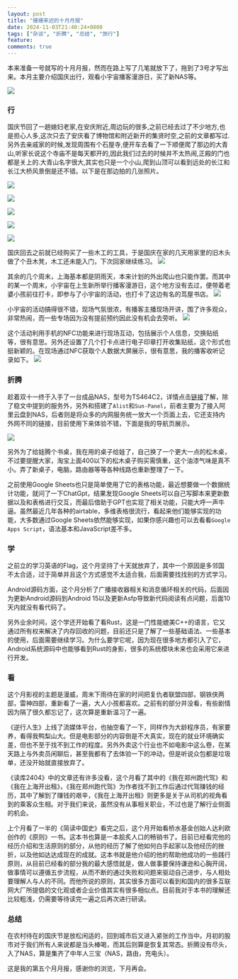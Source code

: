 ```yaml
---
layout: post
title: "姗姗来迟的十月月报"
date: 2024-11-03T21:40:24+0800
tags: ["杂谈", "折腾", "总结", "旅行"]
feature: 
comments: true
---
```


本来准备一号就写的十月月报，然而在路上写了几笔就放下了，拖到了3号才写出来。本月主要介绍国庆出行，观看小宇宙播客漫游日，买了新NAS等。

![](https://img.isming.me/photo/2410/IMG_20241001_173648.jpg)
<!--more-->


### 行

国庆节回了一趟媳妇老家,在安庆附近,周边玩的很多,之前已经去过了不少地方,也是担心人多,这次只去了安庆看了博物馆和附近新开的集贤时空,之前的文章都写过.另外去亲戚家的时候,发现周围有个石屋寺,便开车去看了一下顺便爬了那边的大青山,听家长说这个寺庙不是每天都开的,因此我们过去的时候并不太热闹,正殿的门也都是关上的.大青山名字很大,其实也只是一个小山,爬到山顶可以看到远处的长江和长江大桥风景倒是还不错。以下是在那边拍的几张照片。

![](https://img.isming.me/photo/2410/IMG_20241003_135823.jpg)

![](https://img.isming.me/photo/2410/IMG_20241003_142554.jpg)

![](https://img.isming.me/photo/2410/IMG_20241003_143011.jpg)

![](https://img.isming.me/photo/2410/IMG_20241003_145351.jpg)

![](https://img.isming.me/photo/2410/IMG_20241003_145509.jpg)

国庆回去之前就已经购买了一些木工的工具，于是国庆在家的几天用家里的旧木头做了个丑木凳，木工还未能入门，下次回家继续练习。
![](https://img.isming.me/photo/2410/IMG_20241006_101657.jpg)

其余的几个周末，上海基本都是阴雨天，本来计划的外出爬山也只能作罢。而其中的某一个周末，小宇宙在上生新所举行播客漫游日，这个地方没有去过，便带着老婆小孩前往打卡，即参与了小宇宙的活动，也打卡了这边有名的茑屋书店。
![](https://img.isming.me/photo/2410/IMG_20241019_115057.jpg)

小宇宙的活动搞得很不错，现场气氛很浓，有播客主播现场开讲，围了许多观众，非常热闹，而一些专场因为没有提前预约因此没有机会去旁听。
![](https://img.isming.me/photo/2410/IMG_20241019_113740.jpg)

这个活动利用手机的NFC功能来进行现场互动，包括展示个人信息，交换贴纸等，很有意思。另外还设置了几个打卡点进行电子印章打开收集贴纸，这个形式也挺新颖的。在现场通过NFC获取个人数据大屏展示，很有意思，我的播客收听记录如下。
![](https://img.isming.me/photo/2410/20241019-24-40.jpg)

### 折腾
趁着双十一终于入手了一台成品NAS，型号为TS464C2，详情点击[链接](https://isming.me/2024-10-29-new-nas-setting/)了解，除了稳文中提到的服务外，另外和搭建了`Alist`和`Sun-Panel`，前者主要为了接入阿里云盘到NAS，后者则是将众多的内网服务统一放大一个页面上去，它还支持内外网不同的链接，目前使用下来体验不错，下面是我的导航页展示。

![](https://img.isming.me/photo/screenshot-spanel.jpg)

另外为了给娃腾个书桌，我在用的桌子给娃了，自己换了一个更大一点的松木桌，不过要提醒大家，淘宝上面400以下的松木桌子购买需慎重，这个油漆气味是真不小。弄了新桌子，电脑，路由器等等各种线路也重新整理了一下。

之前使用Google Sheets也只是简单使用了它的表格功能，最近想要做一个数据统计功能，就问了一下ChatGpt，结果发现Google Sheets可以自己写脚本来更新数据以及和表格进行交互，而最后借助于GPT也实现了相关功能，只能大呼一声牛逼。虽然最近几年各种的airtable，多维表格很流行，看起来他们能够实现的功能，大多数通过Google Sheets依然能够实现，如果你感兴趣也可以去看看`Google Apps Script`，语法基本和JavaScript差不多。

### 学
之前立的学习英语的Flag，这个月坚持了十天就放弃了，其中一个原因是多邻国不太合适，过于简单并且这个方式感觉不太适合我，后面需要找找别的方式学习。

Android源码方面，这个月分析了广播接收器相关和消息循环相关的代码，后面因为更新Android源码到Android 15以及更新Asfp导致新代码阅读有点问题，后面10天内就没有看代码了。

另外业余时间，这个学还开始看了看Rust，这是一门性能媲美C++的语言，它又通过所有权来解决了内存回收的问题，目前还只是了解了一些基础语法、一些基本的使用，后面需要继续学习。为什么要学它呢，因为现在很多地方都引入了它，Android系统源码中也能够看到Rust的身影，很多的系统模块未来也会采用它来进行开发。

### 看
这个月影视的主题是漫威，周末下雨待在家的时间把复仇者联盟四部，钢铁侠两部，雷神四部，重新看了一遍，大人小孩都喜欢。之前有的部分并没看，有些剧情因为隔了很久都忘记了，这次算是重新温习了一遍。

《逆行人生》上线了流媒体平台，也抽空看了一下，同样作为大龄程序员，有家要养，看得我鸭梨山大。但是电影部分的内容倒是不大真实，现在的就业环境确实差，但也不至于找不到工作的程度。另外外卖这个行业也不如电影中这么卷，在某天路上与外卖员闲聊后，甚至我都有了去体验一下的冲动，但是听说众包都是垃圾单，还没开始就直接放弃了。

《读库2404》中的文章还有许多没看，这个月看了其中的《我在郑州跑代驾》和《我在上海开出租》，《我在郑州跑代驾》为作者找不到工作后通过代驾赚钱的经历，其中了解到了赚钱的艰辛，《我在上海开出租》则更多是关于从司机的视角看到的乘客众生相。对于我们来说，虽然没有从事相关职业，不过也是了解行业侧面的机会。

上个月看了一半的《简读中国史》看完之后，这个月开始看桥水基金创始人达利欧创作的《原则》一书。这本书也算是一本脍炙人口的畅销书了。目前已经看完他的经历介绍和生活原则的部分，从他的经历了解了他如何白手起家以及他经历的挫折，以及他如达达成现在的成就。这本书就是他介绍的他的帮助他成功的一些践行原则，从目前已经看的部分我的最大感悟就是，做人做事要保持谦逊和心胸开阔，做事情可以遵循五步流程，从而不断的通过失败和问题来驱动自己进步，与人相处要理解人与人的不同。而他所说的原则，其实很多方面可以看到和国内的很多互联网大厂所提倡的文化观或者企业价值其实有很多相似点。目前我对于本书的理解还比较粗浅，仍需要等待读完一遍之后再次进行研读。

### 总结

在农村待在的国庆节是放松闲适的，回到城市后又进入紧张的工作当中。月初的股市对于我们所有人来说都是当头棒喝，而其后则算是恢复其常态。折腾没有尽头，入了NAS，算是集齐了中年人三宝（NAS，路由，充电头）。

这是我的第五个月月报，感谢你的浏览，下月再会。